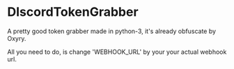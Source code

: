 # DIscordTokenGrabber
A pretty good token grabber made in python-3, it's already obfuscate by Oxyry.

All you need to do, is change 'WEBHOOK_URL' by your your actual webhook url.
